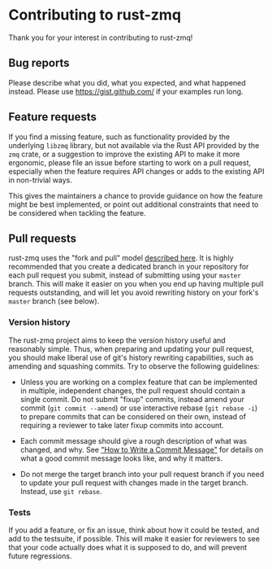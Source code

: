 # Contributing to rust-zmq

Thank you for your interest in contributing to rust-zmq!

## Bug reports

Please describe what you did, what you expected, and what happened
instead. Please use https://gist.github.com/ if your examples run
long.

## Feature requests

If you find a missing feature, such as functionality provided by the
underlying `libzmq` library, but not available via the Rust API
provided by the `zmq` crate, or a suggestion to improve the existing
API to make it more ergonomic, please file an issue before starting to
work on a pull request, especially when the feature requires API
changes or adds to the existing API in non-trivial ways.

This gives the maintainers a chance to provide guidance on how the
feature might be best implemented, or point out additional constraints
that need to be considered when tackling the feature.

## Pull requests

rust-zmq uses the "fork and pull" model [described
here](https://help.github.com/en/articles/about-collaborative-development-models). It
is highly recommended that you create a dedicated branch in your
repository for each pull request you submit, instead of submitting
using your `master` branch. This will make it easier on you when you
end up having multiple pull requests outstanding, and will let you
avoid rewriting history on your fork's `master` branch (see below).

### Version history

The rust-zmq project aims to keep the version history useful and
reasonably simple. Thus, when preparing and updating your pull
request, you should make liberal use of git's history rewriting
capabilities, such as amending and squashing commits. Try to observe
the following guidelines:

- Unless you are working on a complex feature that can be implemented
  in multiple, independent changes, the pull request should contain a
  single commit. Do not submit "fixup" commits, instead amend your
  commit (`git commit --amend`) or use interactive rebase (`git rebase
  -i`) to prepare commits that can be considered on their own, instead
  of requiring a reviewer to take later fixup commits into account.

- Each commit message should give a rough description of what was
  changed, and why. See ["How to Write a Commit Message"] for details
  on what a good commit message looks like, and why it matters.

- Do not merge the target branch into your pull request branch if you
  need to update your pull request with changes made in the target
  branch. Instead, use `git rebase`.

["How to Write a Commit Message"]: https://chris.beams.io/posts/git-commit/

### Tests

If you add a feature, or fix an issue, think about how it could be
tested, and add to the testsuite, if possible. This will make it
easier for reviewers to see that your code actually does what it is
supposed to do, and will prevent future regressions.
